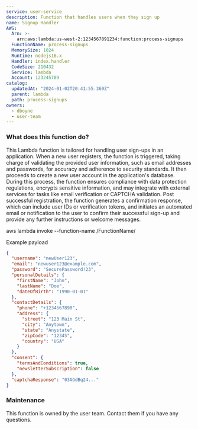 ```yaml
---
service: user-service
description: Function that handles users when they sign up
name: Signup Handler
AWS:
  Arn: >-
    arn:aws:lambda:us-west-2:1234567891234:function:process-signups
  FunctionName: process-signups
  MemorySize: 1024
  Runtime: nodejs16.x
  Handler: index.handler
  CodeSize: 210432
  Service: lambda
  Account: 123245789
catalog:
  updatedAt: "2024-01-02T20:41:55.360Z"
  parent: lambda
  path: process-signups
owners:
  - dboyne
  - user-team
---
```


### What does this function do?

This Lambda function is tailored for handling user sign-ups in an application. When a new user registers, the function is triggered, taking charge of validating the provided user information, such as email addresses and passwords, for accuracy and adherence to security standards. It then proceeds to create a new user account in the application's database. During this process, the function ensures compliance with data protection regulations, encrypts sensitive information, and may integrate with external services for tasks like email verification or CAPTCHA validation. Post successful registration, the function generates a confirmation response, which can include user IDs or verification tokens, and initiates an automated email or notification to the user to confirm their successful sign-up and provide any further instructions or welcome messages.

<CLICommand>aws lambda invoke --function-name /FunctionName/ </CLICommand>

Example payload

```json
{
  "username": "newUser123",
  "email": "newuser123@example.com",
  "password": "SecurePassword!23",
  "personalDetails": {
    "firstName": "John",
    "lastName": "Doe",
    "dateOfBirth": "1990-01-01"
  },
  "contactDetails": {
    "phone": "+1234567890",
    "address": {
      "street": "123 Main St",
      "city": "Anytown",
      "state": "Anystate",
      "zipCode": "12345",
      "country": "USA"
    }
  },
  "consent": {
    "termsAndConditions": true,
    "newsletterSubscription": false
  },
  "captchaResponse": "03AGdBq24..."
}
```

### Maintenance

This function is owned by the user team. Contact them if you have any questions.
